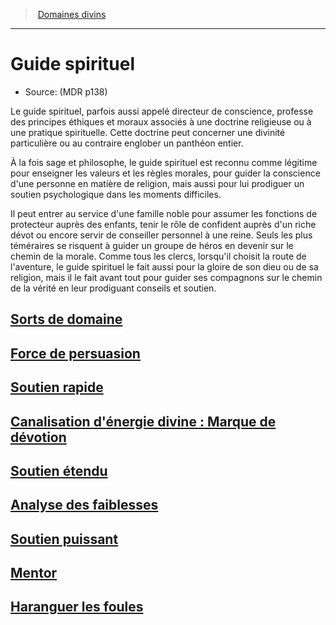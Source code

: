 ﻿---
!SubClassItem
Id: cleric_guide_hd.md#guide-spirituel
RootId: cleric_guide_hd.md
ParentLink: cleric_hd.md#domaines-divins
Name: Guide spirituel
ParentName: Domaines divins
NameLevel: 1
Source: (MDR p138)
---
>  [Domaines divins](hd_cleric_domaines_divins.md)

---


# Guide spirituel

- Source: (MDR p138)

Le guide spirituel, parfois aussi appelé directeur de conscience, professe des principes éthiques et moraux associés à une doctrine religieuse ou à une pratique spirituelle. Cette doctrine peut concerner une divinité particulière ou au contraire englober un panthéon entier.

À la fois sage et philosophe, le guide spirituel est reconnu comme légitime pour enseigner les valeurs et les règles morales, pour guider la conscience d'une personne en matière de religion, mais aussi pour lui prodiguer un soutien psychologique dans les moments difficiles.

Il peut entrer au service d'une famille noble pour assumer les fonctions de protecteur auprès des enfants, tenir le rôle de confident auprès d'un riche dévot ou encore servir de conseiller personnel à une reine. Seuls les plus téméraires se risquent à guider un groupe de héros en devenir sur le chemin de la morale. Comme tous les clercs, lorsqu'il choisit la route de l'aventure, le guide spirituel le fait aussi pour la gloire de son dieu ou de sa religion, mais il le fait avant tout pour guider ses compagnons sur le chemin de la vérité en leur prodiguant conseils et soutien.



## [Sorts de domaine](hd_cleric_guide_sorts_de_domaine.md)



## [Force de persuasion](hd_cleric_guide_force_de_persuasion.md)



## [Soutien rapide](hd_cleric_guide_soutien_rapide.md)



## [Canalisation d'énergie divine : Marque de dévotion](hd_cleric_guide_canalisation_denergie_divine_marque_de_devotion.md)



## [Soutien étendu](hd_cleric_guide_soutien_etendu.md)



## [Analyse des faiblesses](hd_cleric_guide_analyse_des_faiblesses.md)



## [Soutien puissant](hd_cleric_guide_soutien_puissant.md)



## [Mentor](hd_cleric_guide_mentor.md)



## [Haranguer les foules](hd_cleric_guide_haranguer_les_foules.md)

